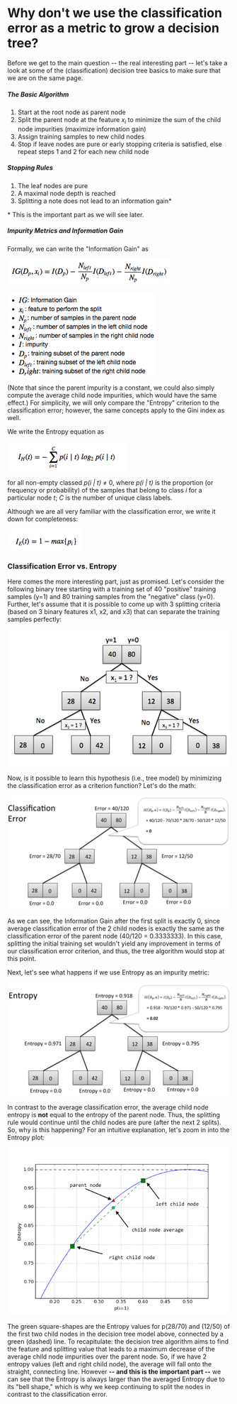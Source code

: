 # Why don't we use the classification error as a metric to grow a decision tree?

Before we get to the main question -- the real interesting part -- let's take a look at some of the (classification) decision tree basics to make sure that we are on the same page.

##### The Basic Algorithm

1. Start at the root node as parent node
2. Split the parent node at the feature *x<sub>i</sub>* to minimize the sum of the child node impurities (maximize information gain)
3. Assign training samples to new child nodes
4. Stop if leave nodes are pure or early stopping criteria is satisfied, else repeat steps 1 and 2 for each new child node

##### Stopping Rules

1. The leaf nodes are pure
2. A maximal node depth is reached
3. Splitting a note does not lead to an information gain*

\* This is the important part as we will see later.


##### Impurity Metrics and Information Gain

Formally, we can write the "Information Gain" as

![](./decisiontree-error-vs-entropy/ig.png)

![](./decisiontree-error-vs-entropy/ig_xp.png)

(Note that since the parent impurity is a constant, we could also simply compute the average child node impurities, which would have the same effect.)
For simplicity, we will only compare the "Entropy" criterion to the classification error; however, the same concepts apply to the Gini index as well.

We write the Entropy equation as

![](./decisiontree-error-vs-entropy/entropy_eq.png)

for all non-empty classed *p(i | t)* &ne; 0, where *p(i | t)* is the proportion (or frequency or probability) of the samples that belong to class *i* for a particular node *t*; *C* is the number of unique class labels.

Although we are all very familiar with the classification error, we write it down for completeness:

![](./decisiontree-error-vs-entropy/error_eq.png)

### Classification Error vs. Entropy


Here comes the more interesting part, just as promised. Let's consider the following binary tree starting with a training set of 40 "positive" training samples (y=1) and 80 training samples from the "negative" class (y=0). Further, let's assume that it is possible to come up with 3 splitting criteria (based on 3 binary features x1, x2, and x3) that can separate the training samples perfectly:

![](./decisiontree-error-vs-entropy/Slide1.png)

Now, is it possible to learn this hypothesis (i.e., tree model) by minimizing the classification error as a criterion function? Let's do the math:

![](./decisiontree-error-vs-entropy/Slide2.png)

As we can see, the Information Gain after the first split is exactly 0, since average classification error of the 2 child nodes is exactly the same as the classification error of the parent node (40/120 = 0.3333333). In this case, splitting the initial training set wouldn't yield any improvement in terms of our classification error criterion, and thus, the tree algorithm would stop at this point.

Next, let's see what happens if we use Entropy as an impurity metric:

![](./decisiontree-error-vs-entropy/Slide3.png)

In contrast to the average classification error, the average child node entropy is **not** equal to the entropy of the parent node. Thus, the splitting rule would continue until the child nodes are pure (after the next 2 splits). So, why is this happening? For an intuitive explanation, let's zoom in into the Entropy plot:

![](./decisiontree-error-vs-entropy/entropy_annotated.png)

The green square-shapes are the Entropy values for p(28/70) and (12/50) of the first two child nodes in the decision tree model above, connected by a green (dashed) line. To recapitulate: the decision tree algorithm aims to find the feature and splitting value that leads to a maximum decrease of the average child node impurities over the parent node.
So, if we have 2 entropy values (left and right child node), the average will fall onto the straight, connecting line.
However **-- and this is the important part --** we can see that the Entropy is always larger than the averaged Entropy due to its "bell shape," which is why we keep continuing to split the nodes in contrast to the classification error.
